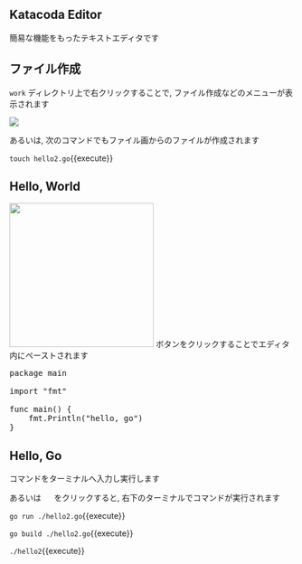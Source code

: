 ## Katacoda Editor

簡易な機能をもったテキストエディタです

## ファイル作成

`work` ディレクトリ上で右クリックすることで, ファイル作成などのメニューが表示されます

<img src='https://i.gyazo.com/45591c31172fe82065b091c0bb6995f5.png'>

あるいは, 次のコマンドでもファイル画からのファイルが作成されます

`touch hello2.go`{{execute}}

## Hello, World

<img src='https://i.gyazo.com/36732319491cd2b4ebeeb1a9ef0e0356.png' width='255px'> ボタンをクリックすることでエディタ内にペーストされます

<pre class="file" data-filename="hello2.go" data-target="replace">
package main

import "fmt"

func main() {
    fmt.Println("hello, go")
}
</pre>

## Hello, Go

コマンドをターミナルへ入力し実行します

あるいは <img src='https://i.gyazo.com/b1360ae66c0324fa407acb121d67ad48.png' width='15px'> をクリックすると, 右下のターミナルでコマンドが実行されます

`go run ./hello2.go`{{execute}}

`go build ./hello2.go`{{execute}}

`./hello2`{{execute}}
